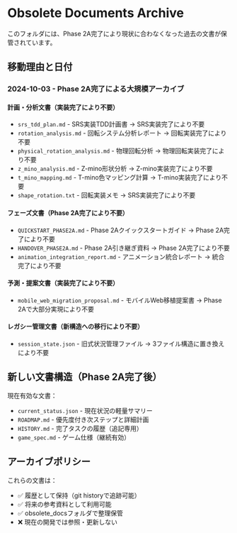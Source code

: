 # Obsolete Documents Archive

このフォルダには、Phase 2A完了により現状に合わなくなった過去の文書が保管されています。

## 移動理由と日付

### 2024-10-03 - Phase 2A完了による大規模アーカイブ

#### 計画・分析文書（実装完了により不要）
- `srs_tdd_plan.md` - SRS実装TDD計画書 → SRS実装完了により不要
- `rotation_analysis.md` - 回転システム分析レポート → 回転実装完了により不要
- `physical_rotation_analysis.md` - 物理回転分析 → 物理回転実装完了により不要
- `z_mino_analysis.md` - Z-mino形状分析 → Z-mino実装完了により不要
- `t_mino_mapping.md` - T-mino色マッピング計算 → T-mino実装完了により不要
- `shape_rotation.txt` - 回転実装メモ → SRS実装完了により不要

#### フェーズ文書（Phase 2A完了により不要）
- `QUICKSTART_PHASE2A.md` - Phase 2Aクイックスタートガイド → Phase 2A完了により不要
- `HANDOVER_PHASE2A.md` - Phase 2A引き継ぎ資料 → Phase 2A完了により不要
- `animation_integration_report.md` - アニメーション統合レポート → 統合完了により不要

#### 予測・提案文書（実装完了により不要）
- `mobile_web_migration_proposal.md` - モバイルWeb移植提案書 → Phase 2Aで大部分実現により不要

#### レガシー管理文書（新構造への移行により不要）
- `session_state.json` - 旧式状況管理ファイル → 3ファイル構造に置き換えにより不要

## 新しい文書構造（Phase 2A完了後）

現在有効な文書：
- `current_status.json` - 現在状況の軽量サマリー
- `ROADMAP.md` - 優先度付き次ステップと詳細計画
- `HISTORY.md` - 完了タスクの履歴（追記専用）
- `game_spec.md` - ゲーム仕様（継続有効）

## アーカイブポリシー

これらの文書は：
- ✅ 履歴として保持（git historyで追跡可能）
- ✅ 将来の参考資料として利用可能
- ✅ obsolete_docsフォルダで整理保管
- ❌ 現在の開発では参照・更新しない